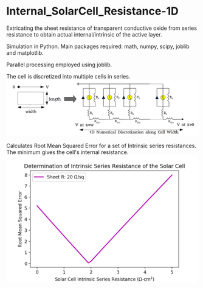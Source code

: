 # Internal_SolarCell_Resistance-1D
Extricating the sheet resistance of transparent conductive oxide from series resistance to obtain actual internal/intrinsic of the active layer.

Simulation in Python. Main packages required: math, numpy, scipy, joblib and matplotlib.

Parallel processing employed using joblib.

The cell is discretized into multiple cells in series.
![Schematic](Schematic.png)



Calculates Root Mean Squared Error for a set of Intrinsic series resistances. The minimum gives the cell's internal resistance.
![RMSE](RMSerror_vs_Rintrinsic.jpeg)
